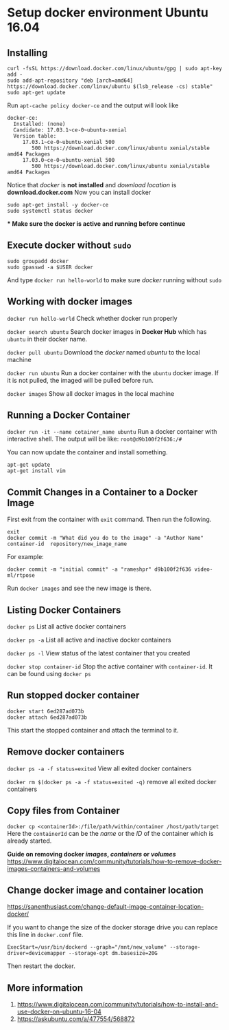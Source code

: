 # Setup docker environment Ubuntu 16.04

## Installing
```
curl -fsSL https://download.docker.com/linux/ubuntu/gpg | sudo apt-key add -
sudo add-apt-repository "deb [arch=amd64] https://download.docker.com/linux/ubuntu $(lsb_release -cs) stable"
sudo apt-get update
```

Run `apt-cache policy docker-ce` and the output will look like
```
docker-ce:
  Installed: (none)
  Candidate: 17.03.1~ce-0~ubuntu-xenial
  Version table:
     17.03.1~ce-0~ubuntu-xenial 500
        500 https://download.docker.com/linux/ubuntu xenial/stable amd64 Packages
     17.03.0~ce-0~ubuntu-xenial 500
        500 https://download.docker.com/linux/ubuntu xenial/stable amd64 Packages
```

Notice that _docker_ is **not installed** and _download location_ is **download.docker.com**
Now you can install docker
```
sudo apt-get install -y docker-ce
sudo systemctl status docker
```
<b> * Make sure the docker is active and running before continue </b>

## Execute docker without `sudo`

```
sudo groupadd docker
sudo gpasswd -a $USER docker
```
And type  `docker run hello-world` to make sure _docker_ running without `sudo`

## Working with docker images
`docker run hello-world`
Check whether docker run properly

`docker search ubuntu`
Search docker images in **Docker Hub** which has `ubuntu` in their docker name.

`docker pull ubuntu`
Download the _docker_ named _ubuntu_ to the local machine

`docker run ubuntu`
Run a docker container with the `ubuntu` docker image. If it is not pulled, the imaged will be pulled before run.

`docker images`
Show all docker images in the local machine

## Running a Docker Container
`docker run -it --name cotainer_name ubuntu`
Run a docker container with interactive shell. The output will be like:
`root@d9b100f2f636:/#`

You can now update the container and install something.
```
apt-get update
apt-get install vim
```

## Commit Changes in a Container to a Docker Image
First exit from the container with `exit` command. Then run the following.

```
exit
docker commit -m "What did you do to the image" -a "Author Name" container-id  repository/new_image_name
```

For example:
```
docker commit -m "initial commit" -a "rameshpr" d9b100f2f636 video-ml/rtpose
```

Run `docker images` and see the new image is there.


## Listing Docker Containers

`docker ps`
List all active docker containers

`docker ps -a`
List all active and inactive docker containers

`docker ps -l`
View status of the latest container that you created

`docker stop container-id`
Stop the active container with `container-id`. It can be found using `docker ps`

## Run stopped docker container

```
docker start 6ed287ad073b
docker attach 6ed287ad073b
```
This start the stopped container and attach the terminal to it.

## Remove docker containers

`docker ps -a -f status=exited`
View all exited docker containers

`docker rm $(docker ps -a -f status=exited -q)`
remove all exited docker containers

## Copy files from Container
`docker cp <containerId>:/file/path/within/container /host/path/target`
Here the `containerId` can be the _name_ or the _ID_ of the container which is already started.

**Guide on removing docker _images_, _containers_ or _volumes_** 
https://www.digitalocean.com/community/tutorials/how-to-remove-docker-images-containers-and-volumes

## Change docker image and container location
https://sanenthusiast.com/change-default-image-container-location-docker/

If you want to change the size of the docker storage drive you can replace this line in `docker.conf` file.
```
ExecStart=/usr/bin/dockerd --graph="/mnt/new_volume" --storage-driver=devicemapper --storage-opt dm.basesize=20G
```
Then restart the docker.


## More information
1. https://www.digitalocean.com/community/tutorials/how-to-install-and-use-docker-on-ubuntu-16-04
2. https://askubuntu.com/a/477554/568872
